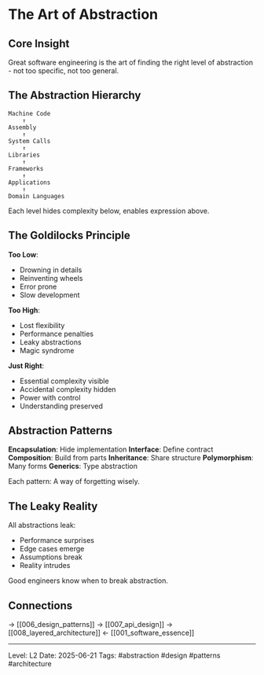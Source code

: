 # The Art of Abstraction
## Core Insight
Great software engineering is the art of finding the right level of abstraction - not too specific, not too general.

## The Abstraction Hierarchy

```
Machine Code
    ↑
Assembly
    ↑
System Calls
    ↑
Libraries
    ↑
Frameworks
    ↑
Applications
    ↑
Domain Languages
```

Each level hides complexity below, enables expression above.

## The Goldilocks Principle

**Too Low**: 
- Drowning in details
- Reinventing wheels
- Error prone
- Slow development

**Too High**:
- Lost flexibility
- Performance penalties
- Leaky abstractions
- Magic syndrome

**Just Right**:
- Essential complexity visible
- Accidental complexity hidden
- Power with control
- Understanding preserved

## Abstraction Patterns

**Encapsulation**: Hide implementation
**Interface**: Define contract
**Composition**: Build from parts
**Inheritance**: Share structure
**Polymorphism**: Many forms
**Generics**: Type abstraction

Each pattern: A way of forgetting wisely.

## The Leaky Reality

All abstractions leak:
- Performance surprises
- Edge cases emerge
- Assumptions break
- Reality intrudes

Good engineers know when to break abstraction.

## Connections
→ [[006_design_patterns]]
→ [[007_api_design]]
→ [[008_layered_architecture]]
← [[001_software_essence]]

---
Level: L2
Date: 2025-06-21
Tags: #abstraction #design #patterns #architecture